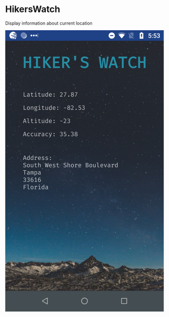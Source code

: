 # HikersWatch
Display information about current location

![App screenshot](https://github.com/Jswizzy/HikersWatch/blob/master/screen.png)
